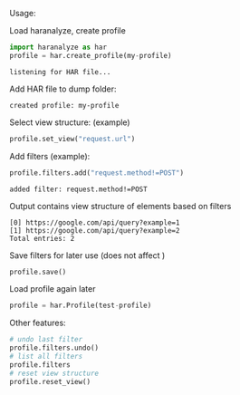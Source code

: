 Usage:

Load haranalyze, create profile
```python
import haranalyze as har
profile = har.create_profile(my-profile)
```
```shell
listening for HAR file...
```

Add HAR file to dump folder:
```shell
created profile: my-profile
```

Select view structure: (example)
```python
profile.set_view("request.url")
```

Add filters (example):
```python
profile.filters.add("request.method!=POST")
```

```shell
added filter: request.method!=POST
```

Output contains view structure of elements based on filters
```shell
[0] https://google.com/api/query?example=1
[1] https://google.com/api/query?example=2
Total entries: 2
```

Save filters for later use (does not affect )
```python
profile.save()
```

Load profile again later
```python
profile = har.Profile(test-profile)
```

Other features:
```python
# undo last filter
profile.filters.undo()
# list all filters
profile.filters
# reset view structure
profile.reset_view()
```
